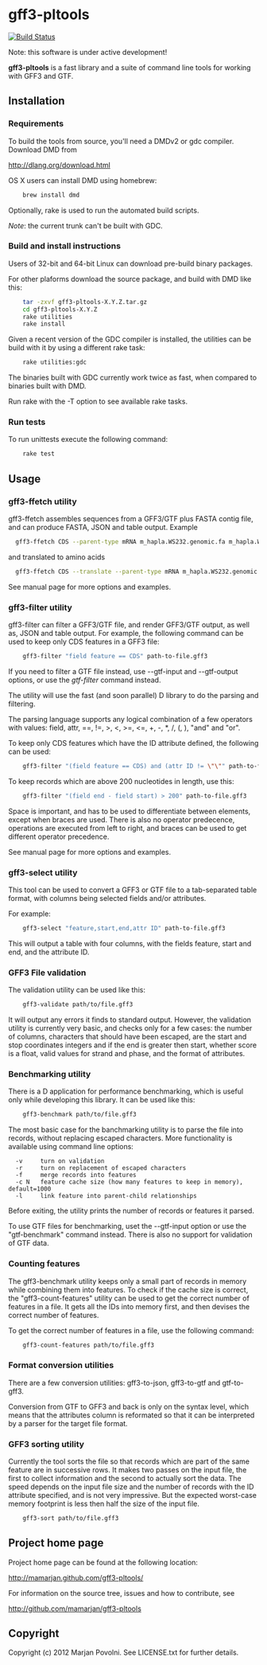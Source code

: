 # gff3-pltools

[![Build Status](https://secure.travis-ci.org/mamarjan/gff3-pltools.png)](http://travis-ci.org/mamarjan/gff3-pltools)

Note: this software is under active development!

**gff3-pltools** is a fast library and a suite of command line tools for
working with GFF3 and GTF.

## Installation

### Requirements

To build the tools from source, you'll need a DMDv2 or gdc compiler.
Download DMD from

  http://dlang.org/download.html

OS X users can install DMD using homebrew:

```sh
    brew install dmd
```

Optionally, rake is used to run the automated build scripts.

*Note*: the current trunk can't be built with GDC.

### Build and install instructions

Users of 32-bit and 64-bit Linux can download pre-build binary
packages.

For other plaforms download the source package, and build
with DMD like this:

```sh
    tar -zxvf gff3-pltools-X.Y.Z.tar.gz
    cd gff3-pltools-X.Y.Z
    rake utilities
    rake install
```

Given a recent version of the GDC compiler is installed, the utilities
can be build with it by using a different rake task:

```sh
    rake utilities:gdc
```

The binaries built with GDC currently work twice as fast, when compared
to binaries built with DMD.

Run rake with the -T option to see available rake tasks.

### Run tests

To run unittests execute the following command:

```sh
    rake test
```

## Usage

### gff3-ffetch utility

gff3-ffetch assembles sequences from a GFF3/GTF plus FASTA contig
file, and can produce FASTA, JSON and table output. Example

```sh
  gff3-ffetch CDS --parent-type mRNA m_hapla.WS232.genomic.fa m_hapla.WS232.annotations.gff3 
```

and translated to amino acids

```sh
  gff3-ffetch CDS --translate --parent-type mRNA m_hapla.WS232.genomic.fa m_hapla.WS232.annotations.gff3 
```

See manual page for more options and examples.

### gff3-filter utility

gff3-filter can filter a GFF3/GTF file, and render GFF3/GTF
output, as well as, JSON and table output. For example, the following command
can be used to keep only CDS features in a GFF3 file:

```sh
    gff3-filter "field feature == CDS" path-to-file.gff3
```

If you need to filter a GTF file instead, use --gtf-input and
--gtf-output options, or use the *gtf-filter* command instead.

The utility will use the fast (and soon parallel) D library to do the
parsing and filtering.

The parsing language supports any logical combination of a few
operators with values: field, attr,  ==, !=, >, <, >=, <=, +, -, *,
/, (, ), "and" and "or".

To keep only CDS features which have the ID attribute defined, the following
can be used:

```sh
    gff3-filter "(field feature == CDS) and (attr ID != \"\"" path-to-file.gff3
```

To keep records which are above 200 nucleotides in length, use this:

```sh
    gff3-filter "(field end - field start) > 200" path-to-file.gff3
```

Space is important, and has to be used to differentiate between elements,
except when braces are used. There is also no operator predecence, operations
are executed from left to right, and braces can be used to get different
operator precedence.

See manual page for more options and examples.

### gff3-select utility

This tool can be used to convert a GFF3 or GTF file to a
tab-separated table format, with columns being selected fields
and/or attributes.

For example:

```sh
    gff3-select "feature,start,end,attr ID" path-to-file.gff3
```

This will output a table with four columns, with the fields
feature, start and end, and the attribute ID.

### GFF3 File validation

The validation utility can be used like this:

```sh
    gff3-validate path/to/file.gff3
```

It will output any errors it finds to standard output. However, the
validation utility is currently very basic, and checks only for a few
cases: the number of columns, characters that should have been
escaped, are the start and stop coordinates integers and if the end
is greater then start, whether score is a float, valid values for
strand and phase, and the format of attributes.

### Benchmarking utility

There is a D application for performance benchmarking, which is useful only
while developing this library. It can be used like this:

```sh
    gff3-benchmark path/to/file.gff3
```

The most basic case for the banchmarking utility is to parse the file into
records, without replacing escaped characters. More functionality is available
using command line options:

```
  -v     turn on validation
  -r     turn on replacement of escaped characters
  -f     merge records into features
  -c N   feature cache size (how many features to keep in memory), default=1000
  -l     link feature into parent-child relationships
```

Before exiting, the utility prints the number of records or features
it parsed.

To use GTF files for benchmarking, uset the --gtf-input option or use
the "gtf-benchmark" command instead. There is also no support for validation
of GTF data.

### Counting features

The gff3-benchmark utility keeps only a small part of records in memory
while combining them into features. To check if the cache size is
correct, the "gff3-count-features" utility can be used to get the
correct number of features in a file. It gets all the IDs into
memory first, and then devises the correct number of features.

To get the correct number of features in a file, use the following
command:

```sh
    gff3-count-features path/to/file.gff3
```

### Format conversion utilities

There are a few conversion utilities: gff3-to-json, gff3-to-gtf and
gtf-to-gff3.

Conversion from GTF to GFF3 and back is only on the syntax level,
which means that the attributes column is reformated so that it can
be interpreted by a parser for the target file format.

### GFF3 sorting utility

Currently the tool sorts the file so that records which are part of the
same feature are in successive rows. It makes two passes on the input
file, the first to collect information and the second to actually sort
the data. The speed depends on the input file size and the number of
records with the ID attribute specified, and is not very impressive.
But the expected worst-case memory footprint is less then half the size
of the input file.

```sh
    gff3-sort path/to/file.gff3
```

## Project home page

Project home page can be found at the following location:

  http://mamarjan.github.com/gff3-pltools/

For information on the source tree, issues and
how to contribute, see

  http://github.com/mamarjan/gff3-pltools

## Copyright

Copyright (c) 2012 Marjan Povolni. See LICENSE.txt for further details.

